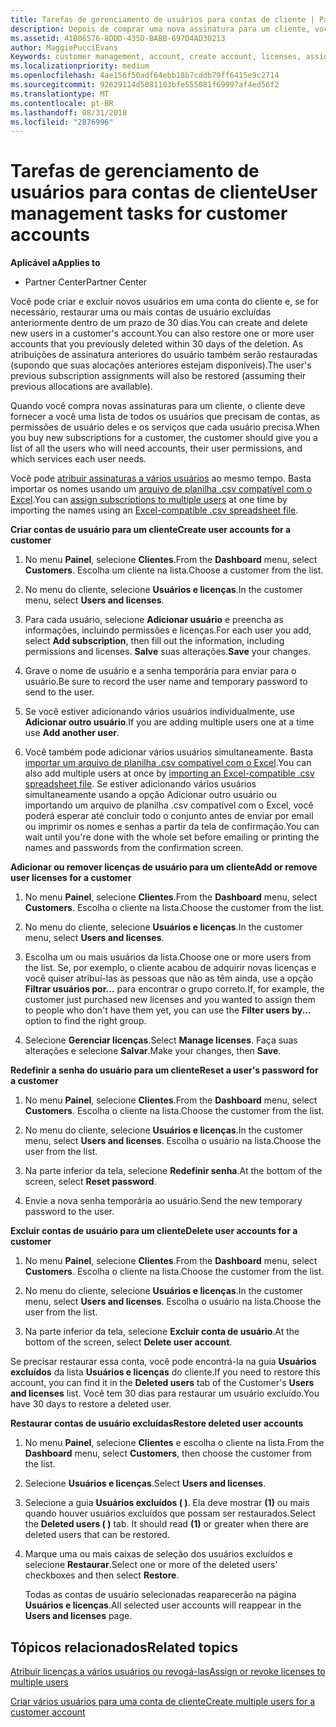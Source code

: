 ```yaml
---
title: Tarefas de gerenciamento de usuários para contas de cliente | Partner Center
description: Depois de comprar uma nova assinatura para um cliente, você pode atribuir licenças a usuários específicos.
ms.assetid: 41B06576-8DDD-435D-BABB-697D4AD30213
author: MaggiePucciEvans
Keywords: customer management, account, create account, licenses, assign license, user management, password, reset password, change password
ms.localizationpriority: medium
ms.openlocfilehash: 4ae156f50adf64ebb18b7cddb79ff6415e9c2714
ms.sourcegitcommit: 92629114d5081103bfe555081f69997af4ed56f2
ms.translationtype: MT
ms.contentlocale: pt-BR
ms.lasthandoff: 08/31/2018
ms.locfileid: "2876996"
---
```

# <a name="user-management-tasks-for-customer-accounts"></a><span data-ttu-id="ace0d-103">Tarefas de gerenciamento de usuários para contas de cliente</span><span class="sxs-lookup"><span data-stu-id="ace0d-103">User management tasks for customer accounts</span></span>

**<span data-ttu-id="ace0d-104">Aplicável a</span><span class="sxs-lookup"><span data-stu-id="ace0d-104">Applies to</span></span>**

-  <span data-ttu-id="ace0d-105">Partner Center</span><span class="sxs-lookup"><span data-stu-id="ace0d-105">Partner Center</span></span>



<span data-ttu-id="ace0d-106">Você pode criar e excluir novos usuários em uma conta do cliente e, se for necessário, restaurar uma ou mais contas de usuário excluídas anteriormente dentro de um prazo de 30 dias.</span><span class="sxs-lookup"><span data-stu-id="ace0d-106">You can create and delete new users in a customer's account.You can also restore one or more user accounts that you previously deleted within 30 days of the deletion.</span></span> <span data-ttu-id="ace0d-107">As atribuições de assinatura anteriores do usuário também serão restauradas (supondo que suas alocações anteriores estejam disponíveis).</span><span class="sxs-lookup"><span data-stu-id="ace0d-107">The user's previous subscription assignments will also be restored (assuming their previous allocations are available).</span></span>

<span data-ttu-id="ace0d-108">Quando você compra novas assinaturas para um cliente, o cliente deve fornecer a você uma lista de todos os usuários que precisam de contas, as permissões de usuário deles e os serviços que cada usuário precisa.</span><span class="sxs-lookup"><span data-stu-id="ace0d-108">When you buy new subscriptions for a customer,  the customer should give you a list of all the users who will need accounts, their user permissions, and which services each user needs.</span></span>  

<span data-ttu-id="ace0d-109">Você pode [atribuir assinaturas a vários usuários](bulk-license-provisioning-for-multiple-users.md) ao mesmo tempo. Basta importar os nomes usando um [arquivo de planilha .csv compatível com o Excel](adding-multiple-users-to-a-customer-account.md).</span><span class="sxs-lookup"><span data-stu-id="ace0d-109">You can [assign subscriptions to multiple users](bulk-license-provisioning-for-multiple-users.md) at one time by importing the names using an [Excel-compatible .csv spreadsheet file](adding-multiple-users-to-a-customer-account.md).</span></span>

<a href="" id="createuseraccounts"></a>
<span data-ttu-id="ace0d-110">**Criar contas de usuário para um cliente**</span><span class="sxs-lookup"><span data-stu-id="ace0d-110">**Create user accounts for a customer**</span></span>

1.  <span data-ttu-id="ace0d-111">No menu **Painel**, selecione **Clientes**.</span><span class="sxs-lookup"><span data-stu-id="ace0d-111">From the **Dashboard** menu, select **Customers**.</span></span> <span data-ttu-id="ace0d-112">Escolha um cliente na lista.</span><span class="sxs-lookup"><span data-stu-id="ace0d-112">Choose a customer from the list.</span></span>

2.  <span data-ttu-id="ace0d-113">No menu do cliente, selecione **Usuários e licenças**.</span><span class="sxs-lookup"><span data-stu-id="ace0d-113">In the customer menu, select **Users and licenses**.</span></span>

3.  <span data-ttu-id="ace0d-114">Para cada usuário, selecione **Adicionar usuário** e preencha as informações, incluindo permissões e licenças.</span><span class="sxs-lookup"><span data-stu-id="ace0d-114">For each user you add, select **Add subscription**, then fill out the information, including permissions and licenses.</span></span> <span data-ttu-id="ace0d-115">**Salve** suas alterações.</span><span class="sxs-lookup"><span data-stu-id="ace0d-115">**Save** your changes.</span></span>

4.  <span data-ttu-id="ace0d-116">Grave o nome de usuário e a senha temporária para enviar para o usuário.</span><span class="sxs-lookup"><span data-stu-id="ace0d-116">Be sure to record the user name and temporary password to send to the user.</span></span> 

5.  <span data-ttu-id="ace0d-117">Se você estiver adicionando vários usuários individualmente, use **Adicionar outro usuário**.</span><span class="sxs-lookup"><span data-stu-id="ace0d-117">If you are adding multiple users one at a time use **Add another user**.</span></span> 

6. <span data-ttu-id="ace0d-118">Você também pode adicionar vários usuários simultaneamente. Basta [importar um arquivo de planilha .csv compatível com o Excel](adding-multiple-users-to-a-customer-account.md).</span><span class="sxs-lookup"><span data-stu-id="ace0d-118">You can also add multiple users at once by [importing an Excel-compatible .csv spreadsheet file](adding-multiple-users-to-a-customer-account.md).</span></span> <span data-ttu-id="ace0d-119">Se estiver adicionando vários usuários simultaneamente usando a opção Adicionar outro usuário ou importando um arquivo de planilha .csv compatível com o Excel, você poderá esperar até concluir todo o conjunto antes de enviar por email ou imprimir os nomes e senhas a partir da tela de confirmação.</span><span class="sxs-lookup"><span data-stu-id="ace0d-119">You can wait until you're done with the whole set before emailing or printing the names and passwords from the confirmation screen.</span></span>

<a href="" id="userlicensing"></a>
<span data-ttu-id="ace0d-120">**Adicionar ou remover licenças de usuário para um cliente**</span><span class="sxs-lookup"><span data-stu-id="ace0d-120">**Add or remove user licenses for a customer**</span></span>

1.  <span data-ttu-id="ace0d-121">No menu **Painel**, selecione **Clientes**.</span><span class="sxs-lookup"><span data-stu-id="ace0d-121">From the **Dashboard** menu, select **Customers**.</span></span> <span data-ttu-id="ace0d-122">Escolha o cliente na lista.</span><span class="sxs-lookup"><span data-stu-id="ace0d-122">Choose the customer from the list.</span></span>

2.  <span data-ttu-id="ace0d-123">No menu do cliente, selecione **Usuários e licenças**.</span><span class="sxs-lookup"><span data-stu-id="ace0d-123">In the customer menu, select **Users and licenses**.</span></span>

3.  <span data-ttu-id="ace0d-124">Escolha um ou mais usuários da lista.</span><span class="sxs-lookup"><span data-stu-id="ace0d-124">Choose one or more users from the list.</span></span> <span data-ttu-id="ace0d-125">Se, por exemplo, o cliente acabou de adquirir novas licenças e você quiser atribuí-las às pessoas que não as têm ainda, use a opção **Filtrar usuários por...** para encontrar o grupo correto.</span><span class="sxs-lookup"><span data-stu-id="ace0d-125">If, for example, the customer just purchased new licenses and you wanted to assign them to people who don't have them yet, you can use the **Filter users by...** option to find the right group.</span></span>

4.  <span data-ttu-id="ace0d-126">Selecione **Gerenciar licenças**.</span><span class="sxs-lookup"><span data-stu-id="ace0d-126">Select **Manage licenses**.</span></span> <span data-ttu-id="ace0d-127">Faça suas alterações e selecione **Salvar**.</span><span class="sxs-lookup"><span data-stu-id="ace0d-127">Make your changes, then **Save**.</span></span>

<a href="" id="resetpassword"></a>
<span data-ttu-id="ace0d-128">**Redefinir a senha do usuário para um cliente**</span><span class="sxs-lookup"><span data-stu-id="ace0d-128">**Reset a user's password for a customer**</span></span>

1.  <span data-ttu-id="ace0d-129">No menu **Painel**, selecione **Clientes**.</span><span class="sxs-lookup"><span data-stu-id="ace0d-129">From the **Dashboard** menu, select **Customers**.</span></span> <span data-ttu-id="ace0d-130">Escolha o cliente na lista.</span><span class="sxs-lookup"><span data-stu-id="ace0d-130">Choose the customer from the list.</span></span>

2.  <span data-ttu-id="ace0d-131">No menu do cliente, selecione **Usuários e licenças**.</span><span class="sxs-lookup"><span data-stu-id="ace0d-131">In the customer menu, select **Users and licenses**.</span></span> <span data-ttu-id="ace0d-132">Escolha o usuário na lista.</span><span class="sxs-lookup"><span data-stu-id="ace0d-132">Choose the user from the list.</span></span>

3.  <span data-ttu-id="ace0d-133">Na parte inferior da tela, selecione **Redefinir senha**.</span><span class="sxs-lookup"><span data-stu-id="ace0d-133">At the bottom of the screen, select **Reset password**.</span></span> 

4.  <span data-ttu-id="ace0d-134">Envie a nova senha temporária ao usuário.</span><span class="sxs-lookup"><span data-stu-id="ace0d-134">Send the new temporary password to the user.</span></span>

<a href="" id="deleteuseraccounts"></a>
<span data-ttu-id="ace0d-135">**Excluir contas de usuário para um cliente**</span><span class="sxs-lookup"><span data-stu-id="ace0d-135">**Delete user accounts for a customer**</span></span>

1.  <span data-ttu-id="ace0d-136">No menu **Painel**, selecione **Clientes**.</span><span class="sxs-lookup"><span data-stu-id="ace0d-136">From the **Dashboard** menu, select **Customers**.</span></span> <span data-ttu-id="ace0d-137">Escolha o cliente na lista.</span><span class="sxs-lookup"><span data-stu-id="ace0d-137">Choose the customer from the list.</span></span>

2.  <span data-ttu-id="ace0d-138">No menu do cliente, selecione **Usuários e licenças**.</span><span class="sxs-lookup"><span data-stu-id="ace0d-138">In the customer menu, select **Users and licenses**.</span></span> <span data-ttu-id="ace0d-139">Escolha o usuário na lista.</span><span class="sxs-lookup"><span data-stu-id="ace0d-139">Choose the user from the list.</span></span>

3.  <span data-ttu-id="ace0d-140">Na parte inferior da tela, selecione **Excluir conta de usuário**.</span><span class="sxs-lookup"><span data-stu-id="ace0d-140">At the bottom of the screen, select **Delete user account**.</span></span>

<span data-ttu-id="ace0d-141">Se precisar restaurar essa conta, você pode encontrá-la na guia **Usuários excluídos** da lista **Usuários e licenças** do cliente.</span><span class="sxs-lookup"><span data-stu-id="ace0d-141">If you need to restore this account, you can find it in the **Deleted users** tab of the Customer's **Users and licenses** list.</span></span> <span data-ttu-id="ace0d-142">Você tem 30 dias para restaurar um usuário excluído.</span><span class="sxs-lookup"><span data-stu-id="ace0d-142">You have 30 days to restore a deleted user.</span></span>

<a href="" id="restoreuseraccounts"></a>
<span data-ttu-id="ace0d-143">**Restaurar contas de usuário excluídas**</span><span class="sxs-lookup"><span data-stu-id="ace0d-143">**Restore deleted user accounts**</span></span>

1.  <span data-ttu-id="ace0d-144">No menu **Painel**, selecione **Clientes** e escolha o cliente na lista.</span><span class="sxs-lookup"><span data-stu-id="ace0d-144">From the **Dashboard** menu, select **Customers**, then choose the customer from the list.</span></span>

2.  <span data-ttu-id="ace0d-145">Selecione **Usuários e licenças**.</span><span class="sxs-lookup"><span data-stu-id="ace0d-145">Select **Users and licenses**.</span></span>

3.  <span data-ttu-id="ace0d-146">Selecione a guia **Usuários excluídos ( )**. Ela deve mostrar **(1)** ou mais quando houver usuários excluídos que possam ser restaurados.</span><span class="sxs-lookup"><span data-stu-id="ace0d-146">Select the **Deleted users ( )** tab. It should read **(1)** or greater when there are deleted users that can be restored.</span></span>

4.  <span data-ttu-id="ace0d-147">Marque uma ou mais caixas de seleção dos usuários excluídos e selecione **Restaurar**.</span><span class="sxs-lookup"><span data-stu-id="ace0d-147">Select one or more of the deleted users' checkboxes and then select **Restore**.</span></span>

    <span data-ttu-id="ace0d-148">Todas as contas de usuário selecionadas reaparecerão na página **Usuários e licenças**.</span><span class="sxs-lookup"><span data-stu-id="ace0d-148">All selected user accounts will reappear in the **Users and licenses** page.</span></span>

## <a name="related-topics"></a><span data-ttu-id="ace0d-149">Tópicos relacionados</span><span class="sxs-lookup"><span data-stu-id="ace0d-149">Related topics</span></span>


[<span data-ttu-id="ace0d-150">Atribuir licenças a vários usuários ou revogá-las</span><span class="sxs-lookup"><span data-stu-id="ace0d-150">Assign or revoke licenses to multiple users</span></span>](bulk-license-provisioning-for-multiple-users.md)

[<span data-ttu-id="ace0d-151">Criar vários usuários para uma conta de cliente</span><span class="sxs-lookup"><span data-stu-id="ace0d-151">Create multiple users for a customer account</span></span>](adding-multiple-users-to-a-customer-account.md)

 

 



